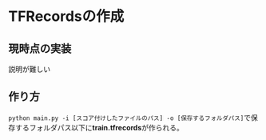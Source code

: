 # TFRecordsの作成
## 現時点の実装
説明が難しい

## 作り方
`python main.py -i [スコア付けしたファイルのパス] -o [保存するフォルダパス]`で保存するフォルダパス以下に**train.tfrecords**が作られる。